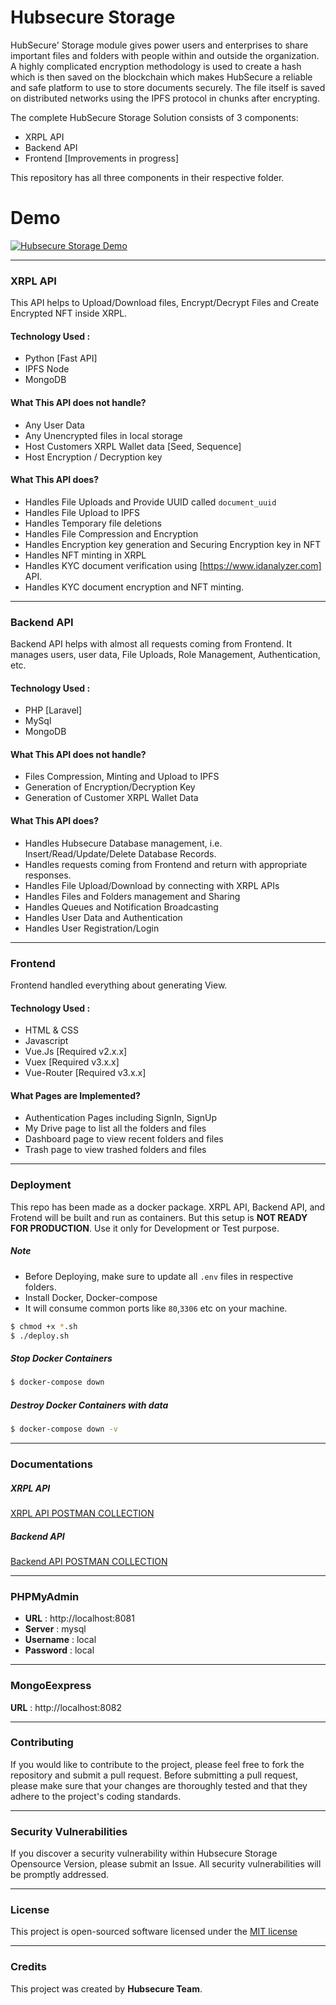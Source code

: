# Hubsecure Storage


HubSecure' Storage module gives power users and enterprises to share important files and folders with people within and outside the organization. A highly complicated encryption methodology is used to create a hash which is then saved on the blockchain which makes HubSecure a reliable and safe platform to use to store documents securely. The file itself is saved on distributed networks using the IPFS protocol in chunks after encrypting.

The complete HubSecure Storage Solution consists of 3 components:

* XRPL API
* Backend API
* Frontend [Improvements in progress]

This repository has all three components in their respective folder.


# Demo

[![Hubsecure Storage Demo](https://img.youtube.com/vi/jNmqCG6Rf9Q/0.jpg)](https://www.youtube.com/watch?v=jNmqCG6Rf9Q)

___

### XRPL API

This API helps to Upload/Download files, Encrypt/Decrypt Files and Create Encrypted NFT inside XRPL.

#### Technology Used :

* Python [Fast API]
* IPFS Node
* MongoDB

#### What This API does not handle?

* Any User Data
* Any Unencrypted files in local storage
* Host Customers XRPL Wallet data [Seed, Sequence]
* Host Encryption / Decryption key

#### What This API does?

* Handles File Uploads and Provide UUID called `document_uuid`
* Handles File Upload to IPFS
* Handles Temporary file deletions
* Handles File Compression and Encryption
* Handles Encryption key generation and Securing Encryption key in NFT 
* Handles NFT minting in XRPL 
* Handles KYC document verification using [https://www.idanalyzer.com] API.
* Handles KYC document encryption and NFT minting.

___

### Backend API

Backend API helps with almost all requests coming from Frontend. It manages users, user data, File Uploads, Role Management, Authentication, etc.

#### Technology Used :

* PHP [Laravel]
* MySql
* MongoDB

#### What This API does not handle?

* Files Compression, Minting and Upload to IPFS
* Generation of Encryption/Decryption Key
* Generation of Customer XRPL Wallet Data

#### What This API does?

* Handles Hubsecure Database management, i.e. Insert/Read/Update/Delete Database Records.
* Handles requests coming from Frontend and return with appropriate responses.
* Handles File Upload/Download by connecting with XRPL APIs
* Handles Files and Folders management and Sharing
* Handles Queues and Notification Broadcasting
* Handles User Data and Authentication
* Handles User Registration/Login

___

### Frontend

Frontend handled everything about generating View.

#### Technology Used :

* HTML & CSS
* Javascript
* Vue.Js [Required v2.x.x]
* Vuex [Required v3.x.x]
* Vue-Router [Required v3.x.x]

#### What Pages are Implemented?

* Authentication Pages including SignIn, SignUp
* My Drive page to list all the folders and files
* Dashboard page to view recent folders and files
* Trash page to view trashed folders and files

___

### Deployment

This repo has been made as a docker package. XRPL API, Backend API, and Frotend will be built and run as containers. But this setup is **NOT READY FOR PRODUCTION**. Use it only for Development or Test purpose.

##### Note

* Before Deploying, make sure to update all `.env` files in respective folders.
* Install Docker, Docker-compose
* It will consume common ports like `80`,`3306` etc on your machine.

```bash
$ chmod +x *.sh
$ ./deploy.sh
```

##### Stop Docker Containers

```bash
$ docker-compose down
```

##### Destroy Docker Containers with data

```bash
$ docker-compose down -v
```
___

### Documentations

##### XRPL API

[XRPL API POSTMAN COLLECTION](https://github.com/EdienAS/Hubsecure_storage/tree/master/xrpl_api/postman_collection)

##### Backend API

[Backend API POSTMAN COLLECTION](https://github.com/EdienAS/Hubsecure_storage/tree/master/storage_app/documents)

___

###  PHPMyAdmin

* **URL** : http://localhost:8081
* **Server** : mysql
* **Username** : local
* **Password** : local

___

###  MongoEexpress

**URL** : http://localhost:8082

___

###  Contributing

If you would like to contribute to the project, please feel free to fork the repository and submit a pull request. Before submitting a pull request, please make sure that your changes are thoroughly tested and that they adhere to the project's coding standards.

___

### Security Vulnerabilities

If you discover a security vulnerability within Hubsecure Storage Opensource Version, please submit an Issue. All security vulnerabilities will be promptly addressed.

___

### License

This project is open-sourced software licensed under the [MIT license](https://opensource.org/license/mit/)

___

### Credits

This project was created by **Hubsecure Team**.
